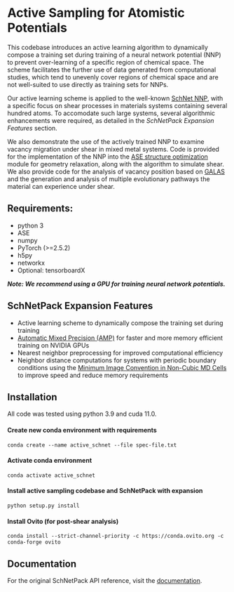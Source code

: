 # Active Sampling for Atomistic Potentials

This codebase introduces an active learning algorithm to dynamically compose a training set during training of a neural network potential (NNP) to prevent over-learning of a specific region of chemical space. The scheme facilitates the further use of data generated from computational studies, which tend to unevenly cover regions of chemical space and are not well-suited to use directly as training sets for NNPs.

Our active learning scheme is applied to the well-known [SchNet NNP](https://github.com/atomistic-machine-learning/schnetpack), with a specific focus on shear processes in materials systems containing several hundred atoms. To accomodate such large systems, several algorithmic enhancements were required, as detailed in the _SchNetPack Expansion Features_ section.

We also demonstrate the use of the actively trained NNP to examine vacancy migration under shear in mixed metal systems. Code is provided for the implementation of the NNP into the [ASE structure optimization](https://wiki.fysik.dtu.dk/ase/ase/optimize.html) module for geometry relaxation, along with the algorithm to simulate shear. We also provide code for the analysis of vacancy position based on [GALAS](https://github.com/pnnl/galas) and the generation and analysis of multiple evolutionary pathways the material can experience under shear.

## Requirements:
- python 3
- ASE
- numpy
- PyTorch (>=2.5.2)
- h5py
- networkx
- Optional: tensorboardX

_**Note: We recommend using a GPU for training neural network potentials.**_

## SchNetPack Expansion Features
- Active learning scheme to dynamically compose the training set during training
- [Automatic Mixed Precision (AMP)](https://pytorch.org/blog/accelerating-training-on-nvidia-gpus-with-pytorch-automatic-mixed-precision/) for faster and more memory efficient training on NVIDIA GPUs
- Nearest neighbor preprocessing for improved computational efficiency
- Neighbor distance computations for systems with periodic boundary conditions using the [Minimum Image Convention in Non-Cubic MD Cells](http://citeseerx.ist.psu.edu/viewdoc/summary?doi=10.1.1.57.1696) to improve speed and reduce memory requirements

## Installation
All code was tested using python 3.9 and cuda 11.0.

#### Create new conda environment with requirements

```
conda create --name active_schnet --file spec-file.txt
```

#### Activate conda environment

```
conda activate active_schnet
```

#### Install active sampling codebase and SchNetPack with expansion

```
python setup.py install
```

#### Install Ovito (for post-shear analysis)

```
conda install --strict-channel-priority -c https://conda.ovito.org -c conda-forge ovito
```



## Documentation

For the original SchNetPack API reference, visit the [documentation](https://schnetpack.readthedocs.io).
